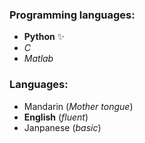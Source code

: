 ### Programming languages:
- **Python** :sparkles:
- *C*
- *Matlab*
### Languages:
- Mandarin (*Mother tongue*)
- **English** (*fluent*)
- Janpanese (*basic*)
